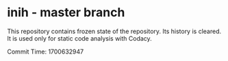 # inih - master branch

This repository contains frozen state of the repository.
Its history is cleared. It is used only for static code
analysis with Codacy.

Commit Time: 1700632947